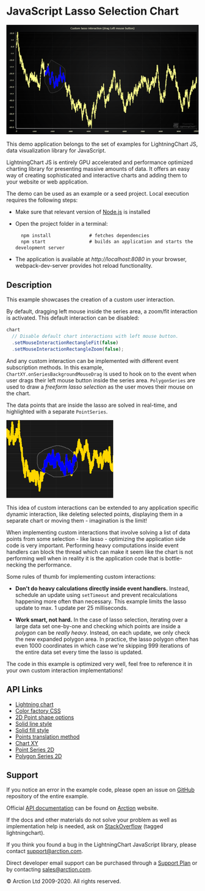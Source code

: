 # JavaScript Lasso Selection Chart

![JavaScript Lasso Selection Chart](customLassoInteraction.png)

This demo application belongs to the set of examples for LightningChart JS, data visualization library for JavaScript.

LightningChart JS is entirely GPU accelerated and performance optimized charting library for presenting massive amounts of data. It offers an easy way of creating sophisticated and interactive charts and adding them to your website or web application.

The demo can be used as an example or a seed project. Local execution requires the following steps:

- Make sure that relevant version of [Node.js](https://nodejs.org/en/download/) is installed
- Open the project folder in a terminal:

        npm install              # fetches dependencies
        npm start                # builds an application and starts the development server

- The application is available at *http://localhost:8080* in your browser, webpack-dev-server provides hot reload functionality.


## Description

This example showcases the creation of a custom user interaction.

By default, dragging left mouse inside the series area, a zoom/fit interaction is activated.
This default interaction can be disabled:

```js
chart
  // Disable default chart interactions with left mouse button.
  .setMouseInteractionRectangleFit(false)
  .setMouseInteractionRectangleZoom(false);
```

And any custom interaction can be implemented with different event subscription methods.
In this example, `ChartXY.onSeriesBackgroundMouseDrag` is used to hook on to the event when user drags their left mouse button inside the series area.
`PolygonSeries` are used to draw a _freeform lasso selection_ as the user moves their mouse on the chart.

The data points that are inside the lasso are solved in real-time, and highlighted with a separate `PointSeries`.

![Highlighted lasso selection](./assets/screenshot.png)

This idea of custom interactions can be extended to any application specific dynamic interaction, like deleting selected points, displaying them in a separate chart or moving them - imagination is the limit!

When implementing custom interactions that involve solving a list of data points from some selection - like lasso - optimizing the application side code is very important. Performing heavy computations inside event handlers can block the thread which can make it seem like the chart is not performing well when in reality it is the application code that is bottle-necking the performance.

Some rules of thumb for implementing custom interactions:

- **Don't do heavy calculations directly inside event handlers.** Instead, schedule an update using `setTimeout` and prevent recalculations happening more often than necessary. This example limits the lasso update to max. 1 update per 25 milliseconds.

- **Work smart, not hard.** In the case of lasso selection, iterating over a large data set one-by-one and checking which points are inside a _polygon_ can be _really heavy_.
  Instead, on each update, we only check the new expanded polygon area.
  In practice, the lasso polygon often has even 1000 coordinates in which case we're skipping 999 iterations of the entire data set every time the lasso is updated.

The code in this example is optimized very well, feel free to reference it in your own custom interaction implementations!


## API Links

* [Lightning chart]
* [Color factory CSS]
* [2D Point shape options]
* [Solid line style]
* [Solid fill style]
* [Points translation method]
* [Chart XY]
* [Point Series 2D]
* [Polygon Series 2D]


## Support

If you notice an error in the example code, please open an issue on [GitHub][0] repository of the entire example.

Official [API documentation][1] can be found on [Arction][2] website.

If the docs and other materials do not solve your problem as well as implementation help is needed, ask on [StackOverflow][3] (tagged lightningchart).

If you think you found a bug in the LightningChart JavaScript library, please contact support@arction.com.

Direct developer email support can be purchased through a [Support Plan][4] or by contacting sales@arction.com.

[0]: https://github.com/Arction/
[1]: https://www.arction.com/lightningchart-js-api-documentation/
[2]: https://www.arction.com
[3]: https://stackoverflow.com/questions/tagged/lightningchart
[4]: https://www.arction.com/support-services/

© Arction Ltd 2009-2020. All rights reserved.


[Lightning chart]: https://www.arction.com/lightningchart-js-api-documentation/v3.3.0/interfaces/lightningchart.html
[Color factory CSS]: https://www.arction.com/lightningchart-js-api-documentation/v3.3.0/globals.html#colorcss
[2D Point shape options]: https://www.arction.com/lightningchart-js-api-documentation/v3.3.0/enums/pointshape.html
[Solid line style]: https://www.arction.com/lightningchart-js-api-documentation/v3.3.0/classes/solidline.html
[Solid fill style]: https://www.arction.com/lightningchart-js-api-documentation/v3.3.0/classes/solidfill.html
[Points translation method]: https://www.arction.com/lightningchart-js-api-documentation/v3.3.0/globals.html#translatepoint
[Chart XY]: https://www.arction.com/lightningchart-js-api-documentation/v3.3.0/classes/chartxy.html
[Point Series 2D]: https://www.arction.com/lightningchart-js-api-documentation/v3.3.0/classes/pointseries.html
[Polygon Series 2D]: https://www.arction.com/lightningchart-js-api-documentation/v3.3.0/classes/polygonseries.html


